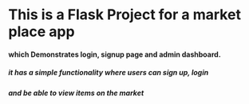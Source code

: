 # This is a Flask Project for a market place app 
#### which Demonstrates login, signup page and admin dashboard. 

##### it has a simple functionality where users can sign  up, login
 ##### and be able to view items on the market 
